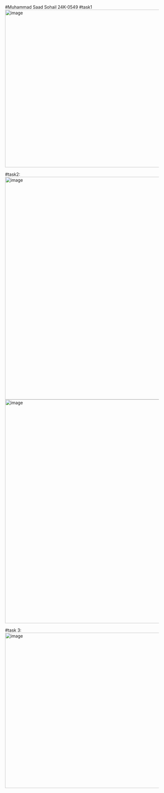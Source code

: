 #Muhammad Saad Sohail    24K-0549
#task1
<img width="820" height="516" alt="image" src="https://github.com/user-attachments/assets/ba4f65b5-139d-4375-9706-28a9a88b0f55" />

#task2:
<img width="859" height="728" alt="image" src="https://github.com/user-attachments/assets/66df523d-1778-49f8-8d2a-e10c909636d8" />
<img width="882" height="732" alt="image" src="https://github.com/user-attachments/assets/01299edd-289f-4d4d-b3c8-f10369f3cfb5" />

#task 3:
<img width="1025" height="508" alt="image" src="https://github.com/user-attachments/assets/75e1bf50-6ead-49fa-b7dd-44f9c3661b55" />



